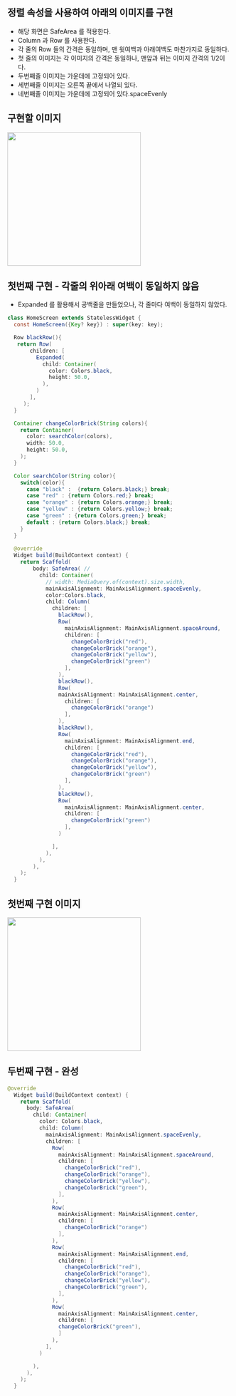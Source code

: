 ## 정렬 속성을 사용하여 아래의 이미지를 구현
- 해당 화면은 SafeArea 를 적용한다.
- Column 과 Row 를 사용한다. 
- 각 줄의 Row 들의 간격은 동일하며, 맨 윗여백과 아래여백도 마찬가지로 동일하다.
- 첫 줄의 이미지는 각 이미지의 간격은 동일하나, 맨앞과 뒤는 이미지 간격의 1/2이다. 
- 두번째줄 이미지는 가운데에 고정되어 있다.
- 세번째줄 이미지는 오른쪽 끝에서 나열되 있다. 
- 네번째줄 이미지는 가운데에 고정되어 있다.spaceEvenly 

## 구현할 이미지
<img src = "https://user-images.githubusercontent.com/71206860/190420940-739d1cb9-ff36-435c-a3c0-49ab0ea49470.png" width = "300" />



## 첫번째 구현 - 각줄의 위아래 여백이 동일하지 않음
  - Expanded 를 활용해서 공백줄을 만들었으나, 각 줄마다 여백이 동일하지 않았다.

```java
class HomeScreen extends StatelessWidget {
  const HomeScreen({Key? key}) : super(key: key);

  Row blackRow(){
   return Row(
       children: [
         Expanded(
           child: Container(
             color: Colors.black,
             height: 50.0,
           ),
         )
       ],
     );
  }

  Container changeColorBrick(String colors){
    return Container(
      color: searchColor(colors),
      width: 50.0,
      height: 50.0,
    );
  }

  Color searchColor(String color){
    switch(color){
      case "black" :  {return Colors.black;} break;
      case "red" : {return Colors.red;} break;
      case "orange" : {return Colors.orange;} break;
      case "yellow" : {return Colors.yellow;} break;
      case "green" : {return Colors.green;} break;
      default : {return Colors.black;} break;
    }
  }
  
  @override
  Widget build(BuildContext context) {
    return Scaffold(
        body: SafeArea( //
          child: Container(
            // width: MediaQuery.of(context).size.width,
            mainAxisAlignment: MainAxisAlignment.spaceEvenly,
            color:Colors.black,
            child: Column(
              children: [
                blackRow(),
                Row(
                  mainAxisAlignment: MainAxisAlignment.spaceAround,
                  children: [
                    changeColorBrick("red"),
                    changeColorBrick("orange"),
                    changeColorBrick("yellow"),
                    changeColorBrick("green")
                  ],
                ),
                blackRow(),
                Row(
                mainAxisAlignment: MainAxisAlignment.center,
                  children: [
                    changeColorBrick("orange")
                  ],
                ),
                blackRow(),
                Row(
                  mainAxisAlignment: MainAxisAlignment.end,
                  children: [
                    changeColorBrick("red"),
                    changeColorBrick("orange"),
                    changeColorBrick("yellow"),
                    changeColorBrick("green")
                  ],
                ),
                blackRow(),
                Row(
                  mainAxisAlignment: MainAxisAlignment.center,
                  children: [
                    changeColorBrick("green")
                  ],
                )

              ],
            ),
          ),
        ),
    );
  }
```

## 첫번째 구현 이미지
<img src = "https://user-images.githubusercontent.com/71206860/190420732-18233162-8ba5-40de-ad88-daf7398d6952.png" width="300"/>



## 두번째 구현 - 완성

```java
@override
  Widget build(BuildContext context) {
    return Scaffold(
      body: SafeArea(
        child: Container(
          color: Colors.black,
          child: Column(
            mainAxisAlignment: MainAxisAlignment.spaceEvenly,
            children: [
              Row(
                mainAxisAlignment: MainAxisAlignment.spaceAround,
                children: [
                  changeColorBrick("red"),
                  changeColorBrick("orange"),
                  changeColorBrick("yellow"),
                  changeColorBrick("green"),
                ],
              ),
              Row(
                mainAxisAlignment: MainAxisAlignment.center,
                children: [
                  changeColorBrick("orange")
                ],
              ),
              Row(
                mainAxisAlignment: MainAxisAlignment.end,
                children: [
                  changeColorBrick("red"),
                  changeColorBrick("orange"),
                  changeColorBrick("yellow"),
                  changeColorBrick("green"),
                ],
              ),
              Row(
                mainAxisAlignment: MainAxisAlignment.center,
                children: [
                changeColorBrick("green"),
                ]
              ),
            ],
          )

        ),
      ),
    );
  }

```
